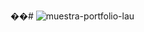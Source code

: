 ��#
<img src="https://i.ibb.co/NY4jVsz/muestra-portfolio-lau.png" alt="muestra-portfolio-lau" border="0">
